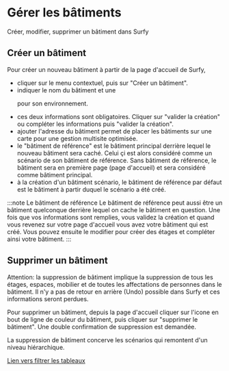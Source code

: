 # Gérer les bâtiments

Créer, modifier, supprimer un bâtiment dans Surfy


## Créer un bâtiment

<Youtube code="M26SIN2q0Mk"/>

Pour créer un nouveau bâtiment à partir de la page d'accueil de Surfy,

-   cliquer sur le menu contextuel, puis sur "Créer un bâtiment".
-   indiquer le nom du bâtiment et une <P code="building:color"/> pour son environnement.
-   ces deux informations sont obligatoires. Cliquer sur "valider la création" ou compléter les informations puis "valider la création".
-   ajouter l'adresse du bâtiment permet de placer les bâtiments sur une carte pour une gestion multisite optimisée.
-   le "bâtiment de référence" est le bâtiment principal derrière lequel le nouveau bâtiment sera caché. Celui çi est alors considéré comme un scénario de son bâtiment de référence. Sans bâtiment de référence, le bâtiment sera en première page (page d'accueil) et sera considéré comme bâtiment principal.
-   à la création d'un bâtiment scénario, le bâtiment de référence par défaut est le bâtiment à partir duquel le scénario a été créé.
 
:::note 
Le bâtiment de référence
Le bâtiment de référence peut aussi être un bâtiment quelconque derrière lequel on cache le bâtiment en question. Une fois que vos informations sont remplies, vous validez la création et quand vous revenez sur votre page d'accueil vous avez votre bâtiment qui est créé. Vous pouvez ensuite le modifier pour créer des étages et compléter ainsi votre bâtiment. 
:::


 ## Supprimer un bâtiment

Attention: la suppression de bâtiment implique la suppression de tous les étages, espaces, mobilier et de toutes les affectations de personnes dans le bâtiment. Il n'y a pas de retour en arrière (Undo) possible dans Surfy et ces informations seront perdues.

Pour supprimer un bâtiment, depuis la page d'accueil cliquer sur l'icone en bout de ligne de couleur du bâtiment, puis cliquer sur "supprimer le bâtiment". Une double confirmation de suppression est demandée.

La suppression de bâtiment concerve les scénarios qui remontent d'un niveau hiérarchique.


[Lien vers filtrer les tableaux](/docs/navigation/filtres/filtrer-les-tableaux.md)


<!-- 
:::note hello
::: -->
